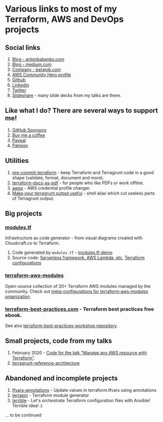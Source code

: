 # Various links to most of my Terraform, AWS and DevOps projects

## Social links

1. [Blog - antonbabenko.com](https://www.antonbabenko.com)
1. [Blog - medium.com](https://medium.com/@anton.babenko)
1. [Company - betajob.com](https://www.betajob.com)
1. [AWS Community Hero profile](https://aws.amazon.com/developer/community/heroes/anton-babenko/)
1. [Github](https://github.com/antonbabenko)
1. [Linkedin](https://www.linkedin.com/in/antonbabenko/)
1. [Twitter](https://twitter.com/antonbabenko)
1. [Slideshare](http://www.slideshare.net/AntonBabenko) - many slide decks from my talks are there.


## Like what I do? There are several ways to support me!

1. [GitHub Sponsors](https://github.com/sponsors/antonbabenko)
1. [Buy me a coffee](https://www.buymeacoffee.com/antonbabenko)
1. [Paypal](https://www.paypal.me/antonbabenko)
1. [Patreon](patreon.com/antonbabenko)


## Utilities

1. [pre-commit-terraform](https://github.com/antonbabenko/pre-commit-terraform) - keep Terraform and Terragrunt code in a good shape (validate, format, document and more).
1. [terraform-docs-as-pdf](https://github.com/antonbabenko/terraform-docs-as-pdf) - for people who like PDFs or work offline.
1. [awsp](https://github.com/antonbabenko/awsp) - AWS credential profile changer.
1. [Make your terragrunt output useful](https://gist.github.com/antonbabenko/675049186e54b770b4789886d2056639) - shell alias which cut useless parts of Terragrunt output.


## Big projects

### [modules.tf](https://modules.tf)

Infrastructure as code generator - from visual diagrams created with Cloudcraft.co to Terraform.

1. Code generated by `modules.tf` - [modules.tf-demo](https://github.com/antonbabenko/modules.tf-demo)
1. Source code: [Serverless framework, AWS Lambda, etc](https://github.com/antonbabenko/modules.tf-lambda), [Terraform configurations](https://github.com/antonbabenko/modules.tf-lambda-infra)


### [terraform-aws-modules](https://github.com/terraform-aws-modules)

Open-source collection of 20+ Terraform AWS modules managed by the community. Check out [meta-configurations for terraform-aws-modules organization](https://github.com/terraform-aws-modules/meta).


### [terraform-best-practices.com](https://www.terraform-best-practices.com/) - Terraform best practices free ebook.

See also [terraform-best-practices-workshop repository](https://github.com/antonbabenko/terraform-best-practices-workshop).


## Small projects, code from my talks

1. February 2020 - [Code for the talk "Manage any AWS resource with Terraform"](https://github.com/antonbabenko/terraform-aws-anything).
1. [terragrunt-reference-architecture](https://github.com/antonbabenko/terragrunt-reference-architecture)


## Abandoned and incomplete projects

1. [tfvars-annotations](https://github.com/antonbabenko/tfvars-annotations) - Update values in terraform.tfvars using annotations
1. [terrapin](https://github.com/antonbabenko/terrapin) - Terraform module generator
1. [terrible](https://github.com/antonbabenko/terrible) - Let's orchestrate Terraform configuration files with Ansible! Terrible idea! :)

... to be continued
